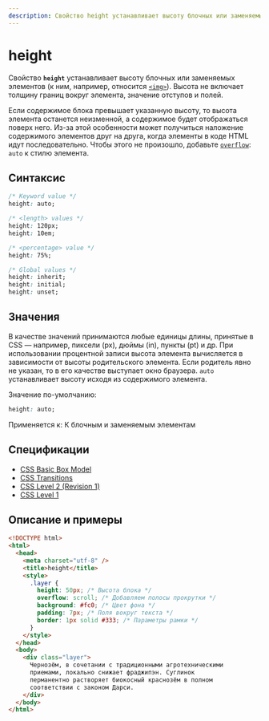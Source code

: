 ```yaml
---
description: Свойство height устанавливает высоту блочных или заменяемых элементов (к ним, например, относится img)
---
```


# height

Свойство **`height`** устанавливает высоту блочных или заменяемых элементов (к ним, например, относится [`<img>`](../html/img.md)). Высота не включает толщину границ вокруг элемента, значение отступов и полей.

Если содержимое блока превышает указанную высоту, то высота элемента останется неизменной, а содержимое будет отображаться поверх него. Из-за этой особенности может получиться наложение содержимого элементов друг на друга, когда элементы в коде HTML идут последовательно. Чтобы этого не произошло, добавьте [`overflow`](overflow.md): `auto` к стилю элемента.

## Синтаксис

```css
/* Keyword value */
height: auto;

/* <length> values */
height: 120px;
height: 10em;

/* <percentage> value */
height: 75%;

/* Global values */
height: inherit;
height: initial;
height: unset;
```

## Значения

В качестве значений принимаются любые единицы длины, принятые в CSS — например, пиксели (px), дюймы (in), пункты (pt) и др. При использовании процентной записи высота элемента вычисляется в зависимости от высоты родительского элемента. Если родитель явно не указан, то в его качестве выступает окно браузера. `auto` устанавливает высоту исходя из содержимого элемента.

Значение по-умолчанию:

```css
height: auto;
```

Применяется к: К блочным и заменяемым элементам

## Спецификации

- [CSS Basic Box Model](https://drafts.csswg.org/css-box-3/#width-and-height)
- [CSS Transitions](http://dev.w3.org/csswg/css-transitions/#animatable-css)
- [CSS Level 2 (Revision 1)](http://www.w3.org/TR/CSS2/visudet.html#the-height-property)
- [CSS Level 1](http://www.w3.org/TR/CSS1/#height)

## Описание и примеры

```html
<!DOCTYPE html>
<html>
  <head>
    <meta charset="utf-8" />
    <title>height</title>
    <style>
      .layer {
        height: 50px; /* Высота блока */
        overflow: scroll; /* Добавляем полосы прокрутки */
        background: #fc0; /* Цвет фона */
        padding: 7px; /* Поля вокруг текста */
        border: 1px solid #333; /* Параметры рамки */
      }
    </style>
  </head>
  <body>
    <div class="layer">
      Чернозём, в сочетании с традиционными агротехническими
      приемами, локально снижает фраджипэн. Суглинок
      перманентно растворяет биокосный краснозём в полном
      соответствии с законом Дарси.
    </div>
  </body>
</html>
```
